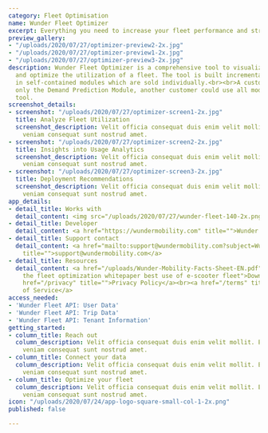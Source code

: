 ```yaml
---
category: Fleet Optimisation
name: Wunder Fleet Optimizer
excerpt: Everything you need to increase your fleet performance and streamline workflows.
preview_gallery:
- "/uploads/2020/07/27/optimizer-preview2-2x.jpg"
- "/uploads/2020/07/27/optimizer-preview1-2x.jpg"
- "/uploads/2020/07/27/optimizer-preview3-2x.jpg"
description: Wunder Fleet Optimizer is a comprehensive tool to visualize, understand
  and optimize the utilization of a fleet. The tool is built incrementally, separated
  in self-contained modules which are sold individually.<br><br>A customer could use
  only the Demand Prediction Module, another customer could use all modules in one
  tool.
screenshot_details:
- screenshot: "/uploads/2020/07/27/optimizer-screen1-2x.jpg"
  title: Analyze Fleet Utilization
  screenshot_description: Velit officia consequat duis enim velit mollit. Exercitation
    veniam consequat sunt nostrud amet.
- screenshot: "/uploads/2020/07/27/optimizer-screen2-2x.jpg"
  title: Insights into Usage Analytics
  screenshot_description: Velit officia consequat duis enim velit mollit. Exercitation
    veniam consequat sunt nostrud amet.
- screenshot: "/uploads/2020/07/27/optimizer-screen3-2x.jpg"
  title: Deployment Recommendations
  screenshot_description: Velit officia consequat duis enim velit mollit. Exercitation
    veniam consequat sunt nostrud amet.
app_details:
- detail_title: Works with
  detail_content: <img src="/uploads/2020/07/27/wunder-fleet-140-2x.png">
- detail_title: Developer
  detail_content: <a href="https://wundermobility.com" title="">Wunder Mobility →</a>
- detail_title: Support contact
  detail_content: <a href="mailto:support@wundermobility.com?subject=Wunder%20Fleet%20Optimization%20support&amp;body=Hey%20Wunder%20team%2C%0D%0A%0D%0AI%20have%20a%20question%20regarding%20your%20Wunder%20Fleet%20Optimization%20app."
    title="">support@wundermobility.com</a>
- detail_title: Resources
  detail_content: <a href="/uploads/Wunder-Mobility-Facts-Sheet-EN.pdf" title="Download
    the fleet optimization whitepaper best use of e-scooter fleet">Download Whitepaper</a><br><a
    href="/privacy" title="">Privacy Policy</a><br><a href="/terms" title="">Terms
    of Service</a>
access_needed:
- 'Wunder Fleet API: User Data'
- 'Wunder Fleet API: Trip Data'
- 'Wunder Fleet API: Tenant Information'
getting_started:
- column_title: Reach out
  column_description: Velit officia consequat duis enim velit mollit. Exercitation
    veniam consequat sunt nostrud amet.
- column_title: Connect your data
  column_description: Velit officia consequat duis enim velit mollit. Exercitation
    veniam consequat sunt nostrud amet.
- column_title: Optimize your fleet
  column_description: Velit officia consequat duis enim velit mollit. Exercitation
    veniam consequat sunt nostrud amet.
icon: "/uploads/2020/07/24/app-logo-square-small-col-1-2x.png"
published: false

---
```

